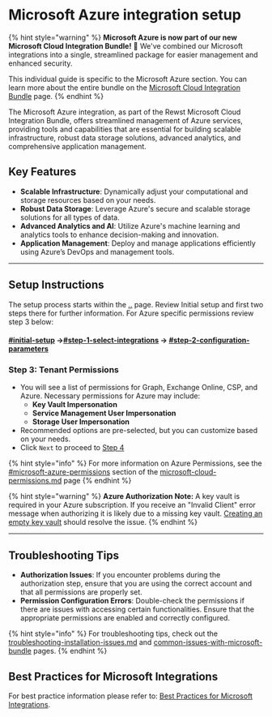 # Microsoft Azure integration setup

{% hint style="warning" %}
**Microsoft Azure is now part of our new Microsoft Cloud Integration Bundle!** 🌟 We've combined our Microsoft integrations into a single, streamlined package for easier management and enhanced security.

This individual guide is specific to the Microsoft Azure section. You can learn more about the entire bundle on the [Microsoft Cloud Integration Bundle](../) page.
{% endhint %}

The Microsoft Azure integration, as part of the Rewst Microsoft Cloud Integration Bundle, offers streamlined management of Azure services, providing tools and capabilities that are essential for building scalable infrastructure, robust data storage solutions, advanced analytics, and comprehensive application management.

## **Key Features**

* **Scalable Infrastructure**: Dynamically adjust your computational and storage resources based on your needs.
* **Robust Data Storage**: Leverage Azure's secure and scalable storage solutions for all types of data.
* **Advanced Analytics and AI**: Utilize Azure's machine learning and analytics tools to enhance decision-making and innovation.
* **Application Management**: Deploy and manage applications efficiently using Azure’s DevOps and management tools.

***

## **Setup Instructions**

The setup process starts within the [..](../ "mention") page. Review Initial setup and first two steps there for further information. For Azure specific permissions review step 3 below:

#### [#initial-setup](../#initial-setup "mention") ->[#step-1-select-integrations](../#step-1-select-integrations "mention") -> [#step-2-configuration-parameters](../#step-2-configuration-parameters "mention")

### **Step 3: Tenant Permissions**

* You will see a list of permissions for Graph, Exchange Online, CSP, and Azure. Necessary permissions for Azure may include:
  * **Key Vault Impersonation**
  * **Service Management User Impersonation**
  * **Storage User Impersonation**
* Recommended options are pre-selected, but you can customize based on your needs.
* Click `Next` to proceed to [Step 4](../#step-4-authorize-integration)

{% hint style="info" %}
For more information on Azure Permissions, see the [#microsoft-azure-permissions](../microsoft-cloud-permissions.md#microsoft-azure-permissions "mention") section of the [microsoft-cloud-permissions.md](../microsoft-cloud-permissions.md "mention") page
{% endhint %}

{% hint style="warning" %}
**Azure Authorization Note:** A key vault is required in your Azure subscription. If you receive an "Invalid Client" error message when authorizing it is likely due to a missing key vault. [Creating an empty key vault](https://learn.microsoft.com/en-us/azure/key-vault/secrets/quick-create-portal) should resolve the issue.&#x20;
{% endhint %}

***

## **Troubleshooting Tips**

* **Authorization Issues**: If you encounter problems during the authorization step, ensure that you are using the correct account and that all permissions are properly set.
* **Permission Configuration Errors**: Double-check the permissions if there are issues with accessing certain functionalities. Ensure that the appropriate permissions are enabled and correctly configured.

{% hint style="info" %}
For troubleshooting tips, check out the [troubleshooting-installation-issues.md](../common-issues-with-microsoft-bundle/troubleshooting-installation-issues.md "mention") and [common-issues-with-microsoft-bundle](../common-issues-with-microsoft-bundle/ "mention") pages.
{% endhint %}

## **Best Practices for Microsoft Integrations**

For best practice information please refer to: [Best Practices for Microsoft Integrations](https://docs.rewst.help/documentation/integrations/cloud/authorization-best-practices).
